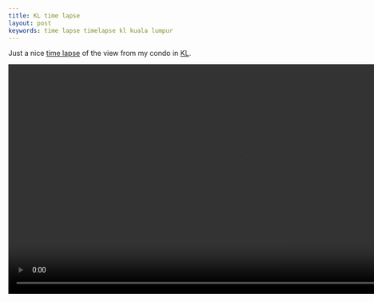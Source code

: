 ```yaml
---
title: KL time lapse
layout: post
keywords: time lapse timelapse kl kuala lumpur
---
```


Just a nice <a href="https://en.wikipedia.org/wiki/Time_Lapse_%28film%29" target="_blank">time lapse</a> of the view from my condo in <a href="https://en.wikipedia.org/wiki/Kuala_Lumpur" target="_blank">KL</a>.

<video width="920" controls>
  <source src="/videos/kltimelapse.mp4" type="video/mp4">
</video>

